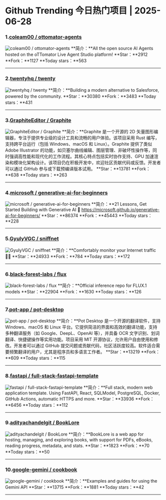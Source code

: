 # Github Trending 今日热门项目 | 2025-06-28
### 1.[coleam00 / ottomator-agents](https://github.com/coleam00/ottomator-agents)

![coleam00 / ottomator-agents](https://opengraph.githubassets.com/f7d076578d6bd3f4394b259744597251366df579da8773b1518418421ab73990/coleam00/ottomator-agents)
**简介：**All the open source AI Agents hosted on the oTTomator Live Agent Studio platform!
**Star：**2912
**Fork：**1127
**Today stars：**563

---

### 2.[twentyhq / twenty](https://github.com/twentyhq/twenty)

![twentyhq / twenty](https://repository-images.githubusercontent.com/572984571/ef151ee9-3060-418b-bf88-cb689ab78c7b)
**简介：**Building a modern alternative to Salesforce, powered by the community.
**Star：**30380
**Fork：**3483
**Today stars：**431

---

### 3.[GraphiteEditor / Graphite](https://github.com/GraphiteEditor/Graphite)

![GraphiteEditor / Graphite](https://repository-images.githubusercontent.com/258967860/10e3a8b4-f1af-4c0c-aa7e-aae3f62b9ad2)
**简介：**Graphite 是一个开源的 2D 矢量图形编辑器，专注于提供专业级的设计工具和流畅的用户体验。该项目采用 Rust 编写，支持跨平台运行（包括 Windows、macOS 和 Linux）。Graphite 提供了类似 Adobe Illustrator 的功能，如贝塞尔曲线编辑、图层管理、非破坏性操作等，同时强调高性能和现代化的工作流程。其核心特点包括实时协作支持、GPU 加速渲染和模块化架构设计。该项目仍在积极开发中，欢迎社区贡献代码或反馈。开发者可以通过 GitHub 参与或下载预编译版本试用。
**Star：**13781
**Fork：**638
**Today stars：**263

---

### 4.[microsoft / generative-ai-for-beginners](https://github.com/microsoft/generative-ai-for-beginners)

![microsoft / generative-ai-for-beginners](https://repository-images.githubusercontent.com/655806940/88f66022-a0f3-4ad7-b3c8-a0628db51c69)
**简介：**21 Lessons, Get Started Building with Generative AI 🔗 https://microsoft.github.io/generative-ai-for-beginners/
**Star：**86374
**Fork：**45443
**Today stars：**228

---

### 5.[GyulyVGC / sniffnet](https://github.com/GyulyVGC/sniffnet)

![GyulyVGC / sniffnet](https://repository-images.githubusercontent.com/519895363/01578d9c-9529-4b5a-b675-2bfbf3fc82f5)
**简介：**Comfortably monitor your Internet traffic 🕵️‍♂️
**Star：**24933
**Fork：**784
**Today stars：**172

---

### 6.[black-forest-labs / flux](https://github.com/black-forest-labs/flux)

![black-forest-labs / flux](https://opengraph.githubassets.com/1f98cbe2c1970a28efc68222a51759f5dd03dea5b14769a04c75cc9f2304910b/black-forest-labs/flux)
**简介：**Official inference repo for FLUX.1 models
**Star：**22904
**Fork：**1630
**Today stars：**126

---

### 7.[pot-app / pot-desktop](https://github.com/pot-app/pot-desktop)

![pot-app / pot-desktop](https://repository-images.githubusercontent.com/606762843/f33b6d4d-796e-48ee-8cc1-d7e6440f7fa1)
**简介：**Pot Desktop 是一个开源的翻译软件，支持 Windows、macOS 和 Linux 平台。它提供简洁的界面和高效的翻译功能，支持多种翻译服务（如 Google、DeepL、OpenAI 等），并具备 OCR 文字识别、划词翻译、快捷键操作等实用功能。项目采用 MIT 开源协议，允许用户自由使用和修改。开发者可以通过 GitHub 提交问题或贡献代码，社区活跃度较高。软件适合需要频繁翻译的用户，尤其是程序员和多语言工作者。
**Star：**13219
**Fork：**609
**Today stars：**115

---

### 8.[fastapi / full-stack-fastapi-template](https://github.com/fastapi/full-stack-fastapi-template)

![fastapi / full-stack-fastapi-template](https://repository-images.githubusercontent.com/172227885/98f1e97b-f48c-42e3-ba94-b39f608c7856)
**简介：**Full stack, modern web application template. Using FastAPI, React, SQLModel, PostgreSQL, Docker, GitHub Actions, automatic HTTPS and more.
**Star：**33936
**Fork：**6456
**Today stars：**112

---

### 9.[adityachandelgit / BookLore](https://github.com/adityachandelgit/BookLore)

![adityachandelgit / BookLore](https://opengraph.githubassets.com/ca00a56dce99ba16f01a283451346b5dead1a944be343288255850d65d41ec7b/adityachandelgit/BookLore)
**简介：**BookLore is a web app for hosting, managing, and exploring books, with support for PDFs, eBooks, reading progress, metadata, and stats.
**Star：**1823
**Fork：**70
**Today stars：**50

---

### 10.[google-gemini / cookbook](https://github.com/google-gemini/cookbook)

![google-gemini / cookbook](https://repository-images.githubusercontent.com/771670025/ed345017-79ba-4ab6-932f-dcd3e73da2dd)
**简介：**Examples and guides for using the Gemini API
**Star：**13715
**Fork：**1881
**Today stars：**42

---


